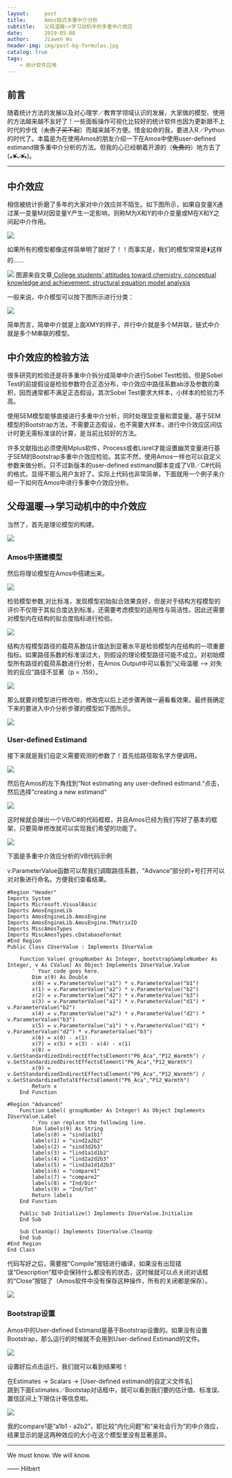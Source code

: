 ```yaml
---
layout:     post
title:      Amos链式多重中介分析
subtitle:   父母温暖—>学习动机中的多重中介效应
date:       2019-05-08
author:     Jiawen Wu
header-img: img/post-bg-formulas.jpg
catalog: true
tags:
    - 统计软件应用
---
```


## 前言

随着统计方法的发展以及对心理学／教育学领域认识的发展，大家做的模型、使用的方法越来越不友好了！一些面板操作可视化比较好的统计软件也因为更新跟不上时代的步伐（~~太贵了买不起~~）而越来越不方便。惜金如命的我，要进入R／Python的时代了。本篇是为在使用Amos的朋友介绍一下在Amos中使用user-defined estimand做多重中介分析的方法。但我的心已经朝着开源的（~~免费的~~）地方去了(⁎⁍̴̛ᴗ⁍̴̛⁎)。

***	

## 中介效应

相信被统计折磨了多年的大家对中介效应并不陌生。如下图所示，如果自变量X通过某一变量M对因变量Y产生一定影响，则称M为X和Y的中介变量或M在X和Y之间起中介作用。

![](https://raw.githubusercontent.com/BrokenCrayons/ImageBase/master/Images/v2-90a7e38f0697f8b077afaf43383d9227_hd.png)

如果所有的模型都像这样简单明了就好了！！而事实是，我们的模型常常是⬇️这样的......

![](https://pubs.rsc.org/services/images/RSCpubs.ePlatform.Service.FreeContent.ImageService.svc/ImageService/Articleimage/2013/RP/c3rp20170h/c3rp20170h-f2.gif)
图源来自文章[ College students’ attitudes toward chemistry, conceptual knowledge and achievement: structural equation model analysis](https://pubs.rsc.org/en/content/articlehtml/2013/rp/c3rp20170h)

一般来说，中介模型可以按下图所示进行分类：

![](https://raw.githubusercontent.com/BrokenCrayons/ImageBase/master/Images/WX20190507-131039.png)

简单而言，简单中介就是上面XMY的样子，并行中介就是多个M并联，链式中介就是多个M串联的模型。

## 中介效应的检验方法

很多研究的检验还是将多重中介拆分成简单中介进行Sobel Test检验。但是Sobel Test的前提假设是检验参数符合正态分布，中介效应中路径系数ab涉及参数的乘积，因而通常都不满足正态假设。其次Sobel Test要求大样本，小样本的检验力不高。

使用SEM模型能够直接进行多重中介分析，同时处理显变量和潜变量。基于SEM模型的Bootstrap方法，不需要正态假设，也不需要大样本，进行中介效应区间估计时更无需标准误的计算，是当前比较好的方法。

许多文献指出必须使用Mplus软件，Process或者Lisrel才能设置幽灵变量进行基于SEM的Bootstrap多重中介效应检验。其实不然，使用Amos一样也可以自定义参数来做分析。只不过新版本的user-defined estimand脚本变成了VB／C#代码的格式，显得不那么用户友好了。实际上代码也非常简单，下面就用一个例子来介绍一下如何在Amos中进行多重中介效应分析。

## 父母温暖—>学习动机中的中介效应

当然了，首先是理论模型的构建。

![](https://raw.githubusercontent.com/BrokenCrayons/ImageBase/master/Images/Picture1.png)

### Amos中搭建模型

然后将理论模型在Amos中搭建出来。

![](https://raw.githubusercontent.com/BrokenCrayons/ImageBase/master/Images/WechatIMG1240.png)

检验模型参数,对比标准，发现模型初始拟合效果良好，但是对于结构方程模型的评价不仅限于其拟合度达到标准，还需要考虑模型的适用性与简洁性。因此还需要对模型内在结构的拟合度指标进行检验。

![](https://raw.githubusercontent.com/BrokenCrayons/ImageBase/master/Images/WX20190507-133938.png)

结构方程模型路径的载荷系数估计值达到显著水平是检验模型内在结构的一项重要指标。如果路径系数的标准误过大，则假设的理论模型路径可能不成立。对初始模型所有路径的载荷系数进行分析，在Amos Output中可以看到“父母温暖 —> 对失败的反应”路径不显著（p = .159）。

![](https://raw.githubusercontent.com/BrokenCrayons/ImageBase/master/Images/1557207755918.jpg)

那么就要对模型进行修改啦，修改完以后上述步骤再做一遍看看效果。最终我确定下来的要进入中介分析步骤的模型如下图所示。

![](https://raw.githubusercontent.com/BrokenCrayons/ImageBase/master/Images/Picture1.jpg)

### User-defined Estimand

接下来就是我们自定义需要观测的参数了！首先给路径取名字方便调用。

![](https://raw.githubusercontent.com/BrokenCrayons/ImageBase/master/Images/1557208087534.jpg)

然后在Amos的左下角找到“Not estimating any user-defined estimand.“点击，然后选择”creating a new estimand“

![](https://raw.githubusercontent.com/BrokenCrayons/ImageBase/master/Images/WX20190507-135249.png)

这时候就会弹出一个VB/C#的代码框框，并且Amos已经为我们写好了基本的框架，只要简单修改就可以实现我们希望的功能了。

![](https://raw.githubusercontent.com/BrokenCrayons/ImageBase/master/Images/WX20190507-135406.png)

下面是多重中介效应分析的VB代码示例

v.ParameterValue函数可以帮我们调取路径系数，“Advance”部分的+号打开可以对对象进行命名。方便我们查看结果。

```
#Region "Header"
Imports System
Imports Microsoft.VisualBasic
Imports AmosEngineLib
Imports AmosEngineLib.AmosEngine
Imports AmosEngineLib.AmosEngine.TMatrixID
Imports MiscAmosTypes
Imports MiscAmosTypes.cDatabaseFormat
#End Region
Public Class CUserValue : Implements IUserValue

	Function Value( groupNumber As Integer, bootstrapSampleNumber As Integer, v As CValue) As Object Implements IUserValue.Value
		' Your code goes here.
		Dim x(9) As Double
		x(0) = v.ParameterValue("a1") * v.ParameterValue("b1")
		x(1) = v.ParameterValue("a2") * v.ParameterValue("b2")
		x(2) = v.ParameterValue("d2") * v.ParameterValue("b3")
		x(3) = v.ParameterValue("a1") * v.ParameterValue("d1") * v.ParameterValue("b2")
		x(4) = v.ParameterValue("a2") * v.ParameterValue("d2") * v.ParameterValue("b3")
		x(5) = v.ParameterValue("a1") * v.ParameterValue("d1") * v.ParameterValue("d2") * v.ParameterValue("b3")
		x(6) = x(0) - x(1)
		x(7) = x(5) + x(3) - x(4) - x(1)
		x(8) = v.GetStandardizedIndirectEffectsElement("P6_Aca","P12_Warmth") / v.GetStandardizedDirectEffectsElement("P6_Aca","P12_Warmth")
		x(9) = v.GetStandardizedIndirectEffectsElement("P6_Aca","P12_Warmth") / v.GetStandardizedTotalEffectsElement("P6_Aca","P12_Warmth")
		Return x
	End Function

#Region "Advanced"
	Function Label( groupNumber As Integer) As Object Implements IUserValue.Label
		' You can replace the following line.
		Dim labels(9) As String
		labels(0) = "sind1a1b1"
		labels(1) = "sind2a2b2"
		labels(2) = "sind3d2b3"
		labels(3) = "lind1a1d1b2"
		labels(4) = "lind2a2d2b3"
		labels(5) = "lind3a1d1d2b3"
		labels(6) = "compare1"
		labels(7) = "compare2"
		labels(8) = "Ind/Dir"
		labels(9) = "Ind/Tot"
		Return labels
	End Function

	Public Sub Initialize() Implements IUserValue.Initialize
	End Sub

	Sub CleanUp() Implements IUserValue.CleanUp
	End Sub
#End Region
End Class

```

代码写好之后，需要按"Compile"按钮进行编译，如果没有出现错误“Description”框中会保持什么都没有的状态，这时候就可以点关闭对话框的“Close”按钮了（Amos软件中没有保存这种操作，所有的关闭都是保存）。

![](https://raw.githubusercontent.com/BrokenCrayons/ImageBase/master/Images/WX20190507-140122.png)

### Bootstrap设置

Amos中的User-defined Estimand是基于Bootstrap设置的。如果没有设置Bootstrap，那么运行的时候就不会用到User-defined Estimand的文件。

![](https://raw.githubusercontent.com/BrokenCrayons/ImageBase/master/Images/WX20190507-140509.png)

设置好后点击运行，我们就可以看到结果啦！

在Estimates -> Scalars -> [User-defined estimand的自定义文件名]  
跳到下面Estimates／Bootstap对话框中，就可以看到我们要的估计值、标准误、置信区间上下限估计等信息啦。

![](https://raw.githubusercontent.com/BrokenCrayons/ImageBase/master/Images/WX20190507-140740.png)

我的compare1是“a1b1 - a2b2”，即比较“内化问题”和“亲社会行为”的中介效应，结果显示的是这两种效应的大小在这个模型里没有显著差异。

***

We must know. We will know.   

—— Hilbert
